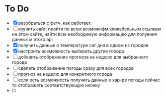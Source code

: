 # To Do

- [x] разобраться с фетч, как работает.
- [ ] изучить сайт, пройти по всем возможнфм кликабельным ссылкам на этом сайте, найти всю необходимую информацию для полуения данных м этого api
- [x] получить данные о температуре сег дня в одном из городов
- [x] настроить возможность выбирать другие города
- [ ] добавить отображение прогноза на неделю для выбранного города
- [ ] сделать отображение погоды сразу для всех городов
- [ ] прогноз на неделю для конкретного города
- [ ] если есть возможность получить данные о хар-ре погоды сейчас то отображать соответствующую иконку
- [ ] 
